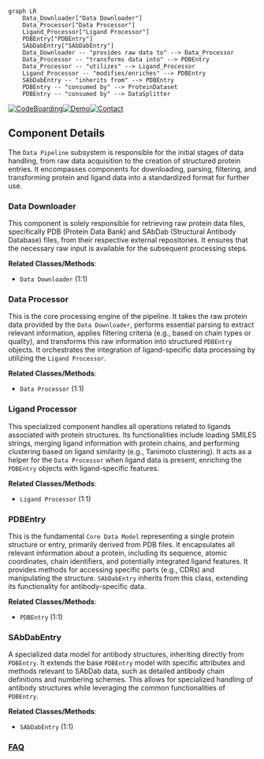 ```mermaid
graph LR
    Data_Downloader["Data Downloader"]
    Data_Processor["Data Processor"]
    Ligand_Processor["Ligand Processor"]
    PDBEntry["PDBEntry"]
    SAbDabEntry["SAbDabEntry"]
    Data_Downloader -- "provides raw data to" --> Data_Processor
    Data_Processor -- "transforms data into" --> PDBEntry
    Data_Processor -- "utilizes" --> Ligand_Processor
    Ligand_Processor -- "modifies/enriches" --> PDBEntry
    SAbDabEntry -- "inherits from" --> PDBEntry
    PDBEntry -- "consumed by" --> ProteinDataset
    PDBEntry -- "consumed by" --> DataSplitter
```
[![CodeBoarding](https://img.shields.io/badge/Generated%20by-CodeBoarding-9cf?style=flat-square)](https://github.com/CodeBoarding/GeneratedOnBoardings)[![Demo](https://img.shields.io/badge/Try%20our-Demo-blue?style=flat-square)](https://www.codeboarding.org/demo)[![Contact](https://img.shields.io/badge/Contact%20us%20-%20contact@codeboarding.org-lightgrey?style=flat-square)](mailto:contact@codeboarding.org)

## Component Details

The `Data Pipeline` subsystem is responsible for the initial stages of data handling, from raw data acquisition to the creation of structured protein entries. It encompasses components for downloading, parsing, filtering, and transforming protein and ligand data into a standardized format for further use.

### Data Downloader
This component is solely responsible for retrieving raw protein data files, specifically PDB (Protein Data Bank) and SAbDab (Structural Antibody Database) files, from their respective external repositories. It ensures that the necessary raw input is available for the subsequent processing steps.


**Related Classes/Methods**:

- `Data Downloader` (1:1)


### Data Processor
This is the core processing engine of the pipeline. It takes the raw protein data provided by the `Data Downloader`, performs essential parsing to extract relevant information, applies filtering criteria (e.g., based on chain types or quality), and transforms this raw information into structured `PDBEntry` objects. It orchestrates the integration of ligand-specific data processing by utilizing the `Ligand Processor`.


**Related Classes/Methods**:

- `Data Processor` (1:1)


### Ligand Processor
This specialized component handles all operations related to ligands associated with protein structures. Its functionalities include loading SMILES strings, merging ligand information with protein chains, and performing clustering based on ligand similarity (e.g., Tanimoto clustering). It acts as a helper for the `Data Processor` when ligand data is present, enriching the `PDBEntry` objects with ligand-specific features.


**Related Classes/Methods**:

- `Ligand Processor` (1:1)


### PDBEntry
This is the fundamental `Core Data Model` representing a single protein structure or entry, primarily derived from PDB files. It encapsulates all relevant information about a protein, including its sequence, atomic coordinates, chain identifiers, and potentially integrated ligand features. It provides methods for accessing specific parts (e.g., CDRs) and manipulating the structure. `SAbDabEntry` inherits from this class, extending its functionality for antibody-specific data.


**Related Classes/Methods**:

- `PDBEntry` (1:1)


### SAbDabEntry
A specialized data model for antibody structures, inheriting directly from `PDBEntry`. It extends the base `PDBEntry` model with specific attributes and methods relevant to SAbDab data, such as detailed antibody chain definitions and numbering schemes. This allows for specialized handling of antibody structures while leveraging the common functionalities of `PDBEntry`.


**Related Classes/Methods**:

- `SAbDabEntry` (1:1)




### [FAQ](https://github.com/CodeBoarding/GeneratedOnBoardings/tree/main?tab=readme-ov-file#faq)